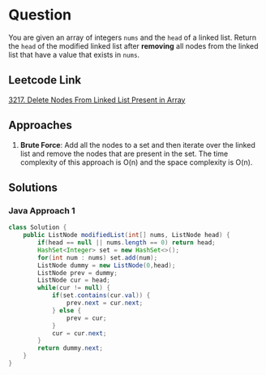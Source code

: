 # Question

You are given an array of integers `nums` and the `head` of a linked list. Return the `head` of the modified linked list after **removing** all nodes from the linked list that have a value that exists in `nums`.

## Leetcode Link

[3217. Delete Nodes From Linked List Present in Array](https://leetcode.com/problems/delete-nodes-from-linked-list-present-in-array/)

## Approaches

1. **Brute Force**: Add all the nodes to a set and then iterate over the linked list and remove the nodes that are present in the set. The time complexity of this approach is O(n) and the space complexity is O(n).

## Solutions

### Java Approach 1

```java
class Solution {
    public ListNode modifiedList(int[] nums, ListNode head) {
        if(head == null || nums.length == 0) return head;
        HashSet<Integer> set = new HashSet<>();
        for(int num : nums) set.add(num);
        ListNode dummy = new ListNode(0,head);
        ListNode prev = dummy;
        ListNode cur = head;
        while(cur != null) {
            if(set.contains(cur.val)) {
                prev.next = cur.next;
            } else {
                prev = cur;
            }
            cur = cur.next;
        }
        return dummy.next;
    }
}
```
